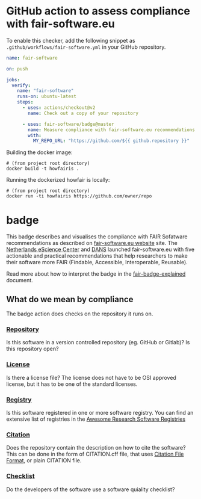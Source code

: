 # GitHub action to assess compliance with fair-software.eu

To enable this checker, add the following snippet as ``.github/workflows/fair-software.yml`` in your GitHub repository.

```yaml
name: fair-software

on: push

jobs:
  verify:
    name: "fair-software"
    runs-on: ubuntu-latest
    steps:
      - uses: actions/checkout@v2
        name: Check out a copy of your repository

      - uses: fair-software/badge@master
        name: Measure compliance with fair-software.eu recommendations
        with:
          MY_REPO_URL: "https://github.com/${{ github.repository }}"
```


Building the docker image:

```shell
# (from project root directory)
docker build -t howfairis .
```

Running the dockerized howfair is locally:

```shell
# (from project root directory)
docker run -ti howfairis https://github.com/owner/repo
```

# badge

This badge describes and visualises the compliance with FAIR Sofatware
recommendations as described on [fair-software.eu website](https://fair-software.eu/) site.
The [Netherlands eScience Center](https://www.esciencecenter.nl/) and [DANS](https://dans.knaw.nl/) launched fair-software.eu with five
actionable and practical recommendations that help researchers to make their
software more FAIR (Findable, Accessible, Interoperable, Reusable).

Read more about how to interpret the badge in the [fair-badge-explained](fair-badge-explained.md) document.

## What do we mean by compliance
The badge action does checks on the repository it runs on.

### [Repository](https://fair-software.eu/recommendations/repository)
Is this software in a version controlled repository (eg. GitHub or Gitlab)?
Is this repository open?

### [License](https://fair-software.eu/recommendations/license)
Is there a license file? The license does not have to be OSI approved license, but it has to be one of the standard licenses.

### [Registry](https://fair-software.eu/recommendations/registry)
Is this software registered in one or more software registry. You can find an extensive list of registries in the [Awesome Research Software Registries](https://github.com/NLeSC/awesome-research-software-registries)

### [Citation](https://fair-software.eu/recommendations/citation)
Does the repository contain the description on how to cite the software? This can be done in the form of CITATION.cff file, that uses [Citation File Format](https://citation-file-format.github.io/), or plain CITATION file.

### [Checklist](https://fair-software.eu/recommendations/checklist)
Do the developers of the software use a software quiality checklist?

